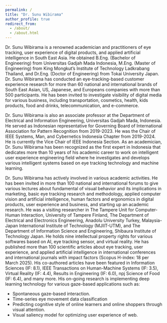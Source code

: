 ```yaml
---
permalink: /
title: "Dr. Sunu Wibirama"
author_profile: true
redirect_from: 
  - /about/
  - /about.html
---
```


Dr. Sunu Wibirama is a renowned academician and practitioners of eye tracking, user experience of digital products, and applied artificial intelligence in South East Asia. He obtained B.Eng. (Bachelor of Engineering) from Universitas Gadjah Mada Indonesia, M.Eng. (Master of Engineering) from King Mongkut’s Institute of Technology Ladkrabang Thailand, and Dr.Eng. (Doctor of Engineering) from Tokai University Japan. Dr. Sunu Wibirama has conducted an eye-tracking-based customer experience research for more than 60 national and international brands of South East Asian, US, Japanese, and Europeans companies with more than 500 participants. He has been invited to investigate visibility of digital media for various business, including transportation, cosmetics, health, kids products, food and drinks, telecommunication, and e-commerce.

Dr. Sunu Wibirama is also an associate professor at the Department of Electrical and Information Engineering, Universitas Gadjah Mada, Indonesia. He served as Indonesian representative for Governing Board of International Association for Pattern Recognition from 2019-2023. He was the Chair of IEEE Systems, Man, and Cybernetics Indonesia Chapter from 2019-2024. He is currently the Vice Chair of IEEE Indonesia Section. As an academician, Dr. Sunu Wibirama has been recognized as the first expert in Indonesia that dedicates more than 10 years of his academic career to work on intelligent user experience engineering field where he investigates and develops various intelligent systems based on eye tracking technology and machine learning.

Dr. Sunu Wibirama has actively involved in various academic activities. He has been invited in more than 100 national and international forums to give various lectures about fundamental of visual behavior and its implications in marketing, basic eye tracking research and methodology, applied computer vision and artificial intelligence, human factors and ergonomics in digital products, user experience and business, and starting up an academic research. He was a visiting researcher in The Tampere Unit for Computer-Human Interaction, University of Tampere Finland, The Department of Electrical and Electronics Engineering, Anadolu University Turkey, Malaysia-Japan International Institute of Technology (MJIIT-UTM), and The Department of Information Science and Engineering, Shibaura Institute of Technology Japan. He holds nine intellectual property rights for various softwares based on AI, eye tracking sensor, and virtual reality. He has published more than 100 scientific articles about eye tracking, user experience, and applied artificial intelligence in international conferences and international journals with impact factors (Scopus H-index: 18 per March 2025). His co-authored articles have been featured in Information Sciences (IF: 8.1), IEEE Transactions on Human-Machine Systems (IF: 3.5), Virtual Reality (IF: 4.4), Results in Engineering (IF: 6.0), npj Science of Food (IF: 6.4), and many more. His on-going research is implementing deep learning technology for various gaze-based applications such as: 

- Spontaneous gaze-based interaction.
- Time-series eye movement data classification
- Predicting cognitive style of online learners and online shoppers through visual attention.
- Visual saliency model for optimizing user experience of web.

